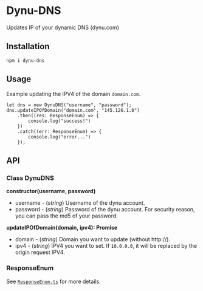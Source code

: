 # Dynu-DNS

Updates IP of your dynamic DNS (dynu.com)

## Installation

``` 
npm i dynu-dns
```

## Usage

Example updating the IPV4 of the domain `domain.com`.

```typscript
let dns = new DynuDNS("username", "password");
dns.updateIPOfDomain("domain.com", "145.126.1.0")
    .then((res: ResponseEnum) => {
        console.log("success!")
    })
    .catch((err: ResponseEnum) => {
        console.log("error...")
    });
```

## API

### Class DynuDNS

**constructor(username, password)**

+ username - (_string_) Username of the dynu account.
+ password - (_string_) Password of the dynu account. For security reason, you can pass the md5 of your password.

**updateIPOfDomain(domain, ipv4): Promise<ResponseEnum>**

+ domain - (_string_) Domain you want to update (without http://).
+ ipv4 - (_string_) IPV4 you want to set. If `10.0.0.0`, it will be replaced by the origin request IPV4.

### ResponseEnum

See [`ResponseEnum.ts`](src/ResponseEnum.ts) for more details. 
